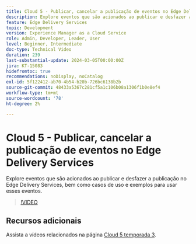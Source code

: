 ```yaml
---
title: Cloud 5 - Publicar, cancelar a publicação de eventos no Edge Delivery Services
description: Explore eventos que são acionados ao publicar e desfazer a publicação no Edge Delivery Services, bem como casos de uso e exemplos para usar esses eventos.
feature: Edge Delivery Services
topic: Development
version: Experience Manager as a Cloud Service
role: Admin, Developer, Leader, User
level: Beginner, Intermediate
doc-type: Technical Video
duration: 239
last-substantial-update: 2024-03-05T00:00:00Z
jira: KT-15083
hidefromtoc: true
recommendations: noDisplay, noCatalog
exl-id: 5f122412-ab70-4b54-b20b-726bc6138b2b
source-git-commit: 48433a5367c281cf5a1c106b08a1306f1b0e8ef4
workflow-type: tm+mt
source-wordcount: '78'
ht-degree: 2%

---
```


# Cloud 5 - Publicar, cancelar a publicação de eventos no Edge Delivery Services

Explore eventos que são acionados ao publicar e desfazer a publicação no Edge Delivery Services, bem como casos de uso e exemplos para usar esses eventos.

>[!VIDEO](https://video.tv.adobe.com/v/3427681?learn=on)

## Recursos adicionais

Assista a vídeos relacionados na página [Cloud 5 temporada 3](../cloud5-season-3.md).
